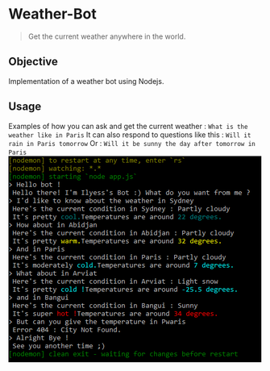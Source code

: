 # Weather-Bot
> Get the current weather anywhere in the world.

## Objective
Implementation of a weather bot using Nodejs.

## Usage
Examples of how you can ask and get the current weather : ```What is the weather like in Paris```
It can also respond to questions like this : ```Will it rain in Paris tomorrow```
Or : ```Will it be sunny the day after tomorrow in Paris```
![Alt text](BotUsage.png?raw=true "Title")
